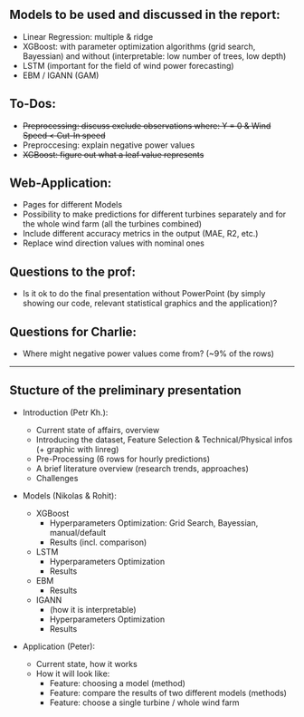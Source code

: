 ## Models to be used and discussed in the report:
- Linear Regression: multiple & ridge
- XGBoost: with parameter optimization algorithms (grid search, Bayessian) and without (interpretable: low number of trees, low depth)
- LSTM (important for the field of wind power forecasting)
- EBM / IGANN  (GAM)


## To-Dos:
- <del>Preprocessing: discuss exclude observations where: Y = 0 & Wind Speed < Cut-In speed</del>
- Preproccesing: explain negative power values
- <del>XGBoost: figure out what a leaf value represents</del>


## Web-Application:
- Pages for different Models
- Possibility to make predictions for different turbines separately and for the whole wind farm (all the turbines combined)
- Include different accuracy metrics in the output (MAE, R2, etc.)
- Replace wind direction values with nominal ones

## Questions to the prof:
- Is it ok to do the final presentation without PowerPoint (by simply showing our code, relevant statistical graphics and the application)?

## Questions for Charlie:
- Where might negative power values come from? (~9% of the rows)

_____________________________________

## Stucture of the preliminary presentation

- Introduction (Petr Kh.):
  - Current state of affairs, overview
  - Introducing the dataset, Feature Selection & Technical/Physical infos (+ graphic with linreg)
  - Pre-Processing (6 rows for hourly predictions)
  - A brief literature overview (research trends, approaches)
  - Challenges

- Models (Nikolas & Rohit):
  - XGBoost
    - Hyperparameters Optimization: Grid Search, Bayessian, manual/default
    - Results (incl. comparison)
  - LSTM
    - Hyperparameters Optimization
    - Results
  - EBM
    - Results
  - IGANN
    - (how it is interpretable)
    - Hyperparameters Optimization
    - Results

- Application (Peter):
  - Current state, how it works
  - How it will look like:
    - Feature: choosing a model (method)
    - Feature: compare the results of two different models (methods)
    - Feature: choose a single turbine / whole wind farm
